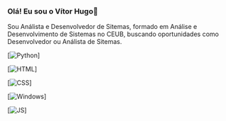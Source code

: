 ### Olá! Eu sou o Vítor Hugo👋
Sou Análista e Desenvolvedor de Sitemas, formado em Análise e Desenvolvimento de Sistemas no CEUB, buscando oportunidades como Desenvolvedor ou Análista de Sitemas.

[![Python](https://img.shields.io/badge/Python-3776AB?style=for-the-badge&logo=python&logoColor=white)]

[![HTML](https://img.shields.io/badge/HTML5-E34F26?style=for-the-badge&logo=html5&logoColor=white)]

[![CSS](https://img.shields.io/badge/CSS3-1572B6?style=for-the-badge&logo=css3&logoColor=white)]

[![Windows](https://img.shields.io/badge/Windows-0078D6?style=for-the-badge&logo=windows&logoColor=white)]

[![JS](https://img.shields.io/badge/JavaScript-F7DF1E?style=for-the-badge&logo=javascript&logoColor=black)]


